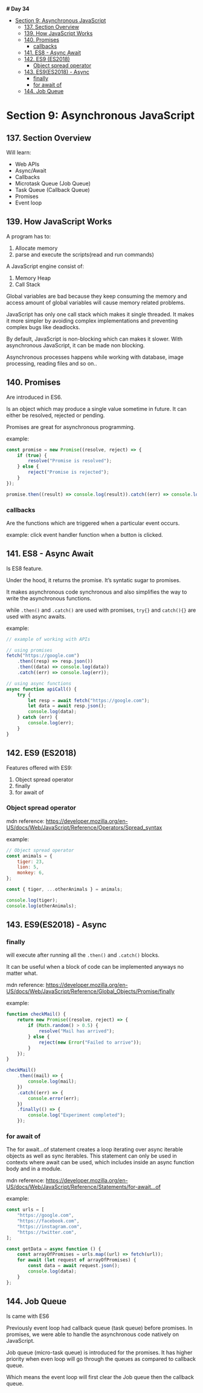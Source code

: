 **# Day 34**

- [Section 9: Asynchronous JavaScript](#section-9-asynchronous-javascript)
  - [137. Section Overview](#137-section-overview)
  - [139. How JavaScript Works](#139-how-javascript-works)
  - [140. Promises](#140-promises)
    - [callbacks](#callbacks)
  - [141. ES8 - Async Await](#141-es8---async-await)
  - [142. ES9 (ES2018)](#142-es9-es2018)
    - [Object spread operator](#object-spread-operator)
  - [143. ES9(ES2018) - Async](#143-es9es2018---async)
    - [finally](#finally)
    - [for await of](#for-await-of)
  - [144. Job Queue](#144-job-queue)

# Section 9: Asynchronous JavaScript

## 137. Section Overview

Will learn:

- Web APIs
- Async/Await
- Callbacks
- Microtask Queue (Job Queue)
- Task Queue (Callback Queue)
- Promises
- Event loop

## 139. How JavaScript Works

A program has to:

1. Allocate memory
2. parse and execute the scripts(read and run commands)

A JavaScript engine consist of:

1. Memory Heap
2. Call Stack

Global variables are bad because they keep consuming the memory and access amount of global variables will cause memory related problems.

JavaScript has only one call stack which makes it single threaded. It makes it more simpler by avoiding complex implementations and preventing complex bugs like deadlocks.

By default, JavaScript is non-blocking which can makes it slower. With asynchronous JavaScript, it can be made non blocking.

Asynchronous processes happens while working with database, image processing, reading files and so on..

## 140. Promises

Are introduced in ES6.

Is an object which may produce a single value sometime in future. It can either be resolved, rejected or pending.

Promises are great for asynchronous programming.

example:

```jsx
const promise = new Promise((resolve, reject) => {
	if (true) {
		resolve("Promise is resolved");
	} else {
		reject("Promise is rejected");
	}
});

promise.then((result) => console.log(result)).catch((err) => console.log(err));
```

### callbacks

Are the functions which are triggered when a particular event occurs.

example: click event handler function when a button is clicked.

## 141. ES8 - Async Await

Is ES8 feature.

Under the hood, it returns the promise. It’s syntatic sugar to promises.

It makes asynchronous code synchronous and also simplifies the way to write the asynchronous functions.

while `.then()` and `.catch()` are used with promises, `try{}` and `catch(){}` are used with async awaits.

example:

```jsx
// example of working with APIs

// using promises
fetch("https://google.com")
	.then((resp) => resp.json())
	.then((data) => console.log(data))
	.catch((err) => console.log(err));

// using async functions
async function apiCall() {
	try {
		let resp = await fetch("https://google.com");
		let data = await resp.json();
		console.log(data);
	} catch (err) {
		console.log(err);
	}
}
```

## 142. ES9 (ES2018)

Features offered with ES9:

1. Object spread operator
2. finally
3. for await of

### Object spread operator

mdn reference: https://developer.mozilla.org/en-US/docs/Web/JavaScript/Reference/Operators/Spread_syntax

example:

```jsx
// Object spread operator
const animals = {
	tiger: 23,
	lion: 5,
	monkey: 6,
};

const { tiger, ...otherAnimals } = animals;

console.log(tiger);
console.log(otherAnimals);
```

## 143. ES9(ES2018) - Async

### finally

will execute after running all the `.then()` and `.catch()` blocks.

It can be useful when a block of code can be implemented anyways no matter what.

mdn reference: https://developer.mozilla.org/en-US/docs/Web/JavaScript/Reference/Global_Objects/Promise/finally

example:

```jsx
function checkMail() {
	return new Promise((resolve, reject) => {
		if (Math.random() > 0.5) {
			resolve("Mail has arrived");
		} else {
			reject(new Error("Failed to arrive"));
		}
	});
}

checkMail()
	.then((mail) => {
		console.log(mail);
	})
	.catch((err) => {
		console.error(err);
	})
	.finally(() => {
		console.log("Experiment completed");
	});
```

### for await of

The for await...of statement creates a loop iterating over async iterable objects as well as sync iterables. This statement can only be used in contexts where await can be used, which includes inside an async function body and in a module.

mdn reference: https://developer.mozilla.org/en-US/docs/Web/JavaScript/Reference/Statements/for-await...of

example:

```jsx
const urls = [
	"https://google.com",
	"https://facebook.com",
	"https://instagram.com",
	"https://twitter.com",
];

const getData = async function () {
	const arrayOfPromises = urls.map((url) => fetch(url));
	for await (let request of arrayOfPromises) {
		const data = await request.json();
		console.log(data);
	}
};
```

## 144. Job Queue

Is came with ES6

Previously event loop had callback queue (task queue) before promises. In promises, we were able to handle the asynchronous code natively on JavaScript.

Job queue (micro-task queue) is introduced for the promises. It has higher priority when even loop will go through the queues as compared to callback queue.

Which means the event loop will first clear the Job queue then the callback queue.
